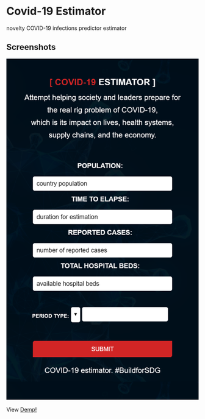 # Covid-19 Estimator
novelty COVID-19 infections predictor estimator
## Screenshots
!["covid19 estimator"](https://github.com/lebogangolifant/covid19-estimator-ui/blob/master/screenshots/covid19-estimatord.png)

View [Demp!](https://lebogangolifant.github.io/covid19-estimator-ui/)
